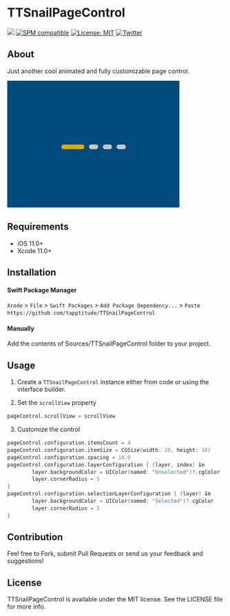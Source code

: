 # TTSnailPageControl

![](https://img.shields.io/badge/Swift-5.0-green.svg?style=flat)
[![SPM compatible](https://img.shields.io/badge/SPM-compatible-4BC51D.svg?style=flat)](https://swift.org/package-manager/)
[![License: MIT](http://img.shields.io/badge/license-MIT-lightgrey.svg?style=flat)](https://github.com/s4cha/Stevia/blob/master/LICENSE)
[![Twitter](https://img.shields.io/badge/Twitter-@Tapptitude-blue.svg?style=flat)](http://twitter.com/Tapptitude)

## About

Just another cool animated and fully customizable page control.

![](Resources/demo.gif)

## Requirements

- iOS 11.0+
- Xcode 11.0+

## Installation

#### Swift Package Manager

`Xcode` > `File` > `Swift Packages` > `Add Package Dependency...` > `Paste` `https://github.com/tapptitude/TTSnailPageControl`

#### Manually

Add the contents of Sources/TTSnailPageControl folder to your project.

## Usage

1. Create a `TTSnailPageControl` instance either from code or using the interface builder. 

2. Set the `scrollView` property

```swift
pageControl.scrollView = scrollView
```

3. Customize the control

```swift
pageControl.configuration.itemsCount = 4
pageControl.configuration.itemSize = CGSize(width: 20, height: 10)
pageControl.configuration.spacing = 10.0
pageControl.configuration.layerConfiguration { (layer, index) in
        layer.backgroundColor = UIColor(named: "Unselected")?.cgColor
        layer.cornerRadius = 5
}
pageControl.configuration.selectionLayerConfiguration { (layer) in
        layer.backgroundColor = UIColor(named: "Selected")?.cgColor
        layer.cornerRadius = 5
}
```
## Contribution

Feel free to Fork, submit Pull Requests or send us your feedback and suggestions!


## License

TTSnailPageControl is available under the MIT license. See the LICENSE file for more info.
